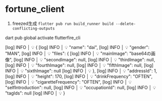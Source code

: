 # fortune_client

1. freezed生成
`flutter pub run build_runner build --delete-conflicting-outputs`

dart pub global activate flutterfire_cli



[log]    INFO │ :bulb: {
[log]    INFO │ :bulb:   "name": "dai",
[log]    INFO │ :bulb:   "gender": "MAN",
[log]    INFO │ :bulb:   "files": {
[log]    INFO │ :bulb:     "mainImage": "base64の画像",
[log]    INFO │ :bulb:     "secondImage": null,
[log]    INFO │ :bulb:     "thirdImage": null,
[log]    INFO │ :bulb:     "fourthImage": null,
[log]    INFO │ :bulb:     "fifthImage": null,
[log]    INFO │ :bulb:     "sixthImage": null
[log]    INFO │ :bulb:   },
[log]    INFO │ :bulb:   "addressId": 1,
[log]    INFO │ :bulb:   "height": 170,
[log]    INFO │ :bulb:   "drinkFrequency": "OFTEN",
[log]    INFO │ :bulb:   "cigaretteFrequency": "OFTEN",
[log]    INFO │ :bulb:   "selfIntroduction": null,
[log]    INFO │ :bulb:   "occupationId": null,
[log]    INFO │ :bulb:   "tagIds": null
[log]    INFO │ :bulb: }
